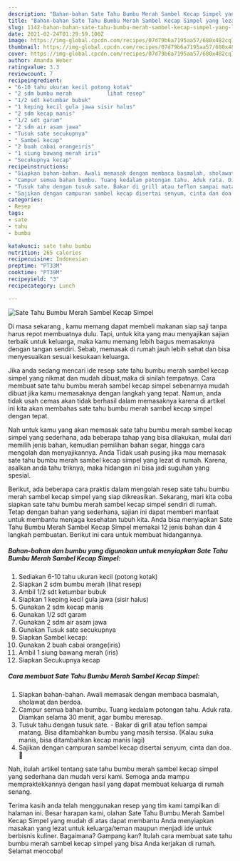 ```yaml
---
description: "Bahan-bahan Sate Tahu Bumbu Merah Sambel Kecap Simpel yang lezat dan Mudah Dibuat"
title: "Bahan-bahan Sate Tahu Bumbu Merah Sambel Kecap Simpel yang lezat dan Mudah Dibuat"
slug: 1142-bahan-bahan-sate-tahu-bumbu-merah-sambel-kecap-simpel-yang-lezat-dan-mudah-dibuat
date: 2021-02-24T01:29:59.100Z
image: https://img-global.cpcdn.com/recipes/07d79b6a7195aa57/680x482cq70/sate-tahu-bumbu-merah-sambel-kecap-simpel-foto-resep-utama.jpg
thumbnail: https://img-global.cpcdn.com/recipes/07d79b6a7195aa57/680x482cq70/sate-tahu-bumbu-merah-sambel-kecap-simpel-foto-resep-utama.jpg
cover: https://img-global.cpcdn.com/recipes/07d79b6a7195aa57/680x482cq70/sate-tahu-bumbu-merah-sambel-kecap-simpel-foto-resep-utama.jpg
author: Amanda Weber
ratingvalue: 3.3
reviewcount: 7
recipeingredient:
- "6-10 tahu ukuran kecil potong kotak"
- "2 sdm bumbu merah           lihat resep"
- "1/2 sdt ketumbar bubuk"
- "1 keping kecil gula jawa sisir halus"
- "2 sdm kecap manis"
- "1/2 sdt garam"
- "2 sdm air asam jawa"
- "Tusuk sate secukupnya"
- " Sambel kecap"
- "2 buah cabai orangeiris"
- "1 siung bawang merah iris"
- "Secukupnya kecap"
recipeinstructions:
- "Siapkan bahan-bahan. Awali memasak dengan membaca basmalah, sholawat dan berdoa."
- "Campur semua bahan bumbu. Tuang kedalam potongan tahu. Aduk rata. Diamkan selama 30 menit, agar bumbu meresap."
- "Tusuk tahu dengan tusuk sate. Bakar di grill atau teflon sampai matang. Bisa ditambahkan bumbu yang masih tersisa. (Kalau suka manis, bisa ditambahkan kecap manis lagi)"
- "Sajikan dengan campuran sambel kecap disertai senyum, cinta dan doa. 🖤"
categories:
- Resep
tags:
- sate
- tahu
- bumbu

katakunci: sate tahu bumbu 
nutrition: 265 calories
recipecuisine: Indonesian
preptime: "PT33M"
cooktime: "PT39M"
recipeyield: "3"
recipecategory: Lunch

---
```



![Sate Tahu Bumbu Merah Sambel Kecap Simpel](https://img-global.cpcdn.com/recipes/07d79b6a7195aa57/680x482cq70/sate-tahu-bumbu-merah-sambel-kecap-simpel-foto-resep-utama.jpg)

Di masa  sekarang , kamu memang dapat membeli makanan siap saji tanpa harus repot membuatnya dulu. Tapi, untuk kita yang mau menyajikan sajian terbaik untuk keluarga, maka kamu memang lebih bagus memasaknya dengan tangan sendiri. Sebab, memasak di rumah jauh lebih sehat dan bisa menyesuaikan sesuai kesukaan keluarga.

Jika anda sedang mencari ide resep sate tahu bumbu merah sambel kecap simpel yang nikmat dan mudah dibuat,maka di sinilah tempatnya. Cara membuat sate tahu bumbu merah sambel kecap simpel  sebenarnya mudah dibuat jika kamu memasaknya dengan langkah yang tepat. Namun, anda tidak usah cemas akan tidak berhasil dalam memasaknya 
karena di artikel ini kita akan membahas sate tahu bumbu merah sambel kecap simpel dengan tepat.  



Nah untuk kamu yang akan memasak sate tahu bumbu merah sambel kecap simpel yang sederhana, ada beberapa tahap yang bisa dilakukan, mulai dari memilih jenis bahan, kemudian pemilihan bahan segar, hingga cara mengolah dan menyajikannya. Anda Tidak usah pusing jika mau memasak sate tahu bumbu merah sambel kecap simpel yang lezat di rumah. Karena, asalkan anda  tahu triknya, maka hidangan ini bisa jadi suguhan yang spesial.

Berikut, ada beberapa cara praktis  dalam mengolah resep sate tahu bumbu merah sambel kecap simpel yang siap dikreasikan. Sekarang, mari kita coba siapkan sate tahu bumbu merah sambel kecap simpel sendiri di rumah. Tetap dengan bahan yang sederhana, sajian ini dapat memberi manfaat untuk membantu menjaga kesehatan tubuh kita. Anda bisa menyiapkan Sate Tahu Bumbu Merah Sambel Kecap Simpel memakai 12 jenis bahan dan 4 langkah pembuatan. Berikut ini cara untuk membuat hidangannya.

<!--inarticleads1-->

##### Bahan-bahan dan bumbu yang digunakan untuk menyiapkan Sate Tahu Bumbu Merah Sambel Kecap Simpel:

1. Sediakan 6-10 tahu ukuran kecil (potong kotak)
1. Siapkan 2 sdm bumbu merah           (lihat resep)
1. Ambil 1/2 sdt ketumbar bubuk
1. Siapkan 1 keping kecil gula jawa (sisir halus)
1. Gunakan 2 sdm kecap manis
1. Gunakan 1/2 sdt garam
1. Gunakan 2 sdm air asam jawa
1. Gunakan Tusuk sate secukupnya
1. Siapkan  Sambel kecap:
1. Gunakan 2 buah cabai orange(iris)
1. Ambil 1 siung bawang merah (iris)
1. Siapkan Secukupnya kecap




<!--inarticleads2-->

##### Cara membuat Sate Tahu Bumbu Merah Sambel Kecap Simpel:

1. Siapkan bahan-bahan. Awali memasak dengan membaca basmalah, sholawat dan berdoa.
1. Campur semua bahan bumbu. Tuang kedalam potongan tahu. Aduk rata. Diamkan selama 30 menit, agar bumbu meresap.
1. Tusuk tahu dengan tusuk sate. - Bakar di grill atau teflon sampai matang. Bisa ditambahkan bumbu yang masih tersisa. (Kalau suka manis, bisa ditambahkan kecap manis lagi)
1. Sajikan dengan campuran sambel kecap disertai senyum, cinta dan doa. 🖤




Nah, itulah artikel tentang  sate tahu bumbu merah sambel kecap simpel  yang sederhana dan mudah versi kami. Semoga anda mampu mempraktekkannya dengan hasil yang dapat membuat keluarga di rumah senang. 

Terima kasih anda telah menggunakan resep yang tim kami tampilkan di halaman ini. Besar harapan kami, olahan  Sate Tahu Bumbu Merah Sambel Kecap Simpel yang mudah di atas dapat membantu Anda menyiapkan masakan yang lezat untuk keluarga/teman maupun menjadi ide untuk berbisnis kuliner. Bagaimana? Gampang kan? Itulah cara membuat sate tahu bumbu merah sambel kecap simpel yang bisa Anda kerjakan di rumah. Selamat mencoba!

